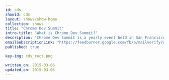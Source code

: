 ```yaml
---
id: cds
showid: cds
layout: shows/show-home
collection: shows
title: "Chrome Dev Summit"
intro-title: "What is Chrome Dev Summit?"
description: "Chrome Dev Summit is a yearly event held in San Francisco where engineers on the Chrome team talk about what they've been working and the topics they're passionate about."
emailSubscriptionLink: "https://feedburner.google.com/fb/a/mailverify?uri=ChromeDevSummit&amp;loc=en_US"
published: true

key-img: cds_rect.png

written_on: 2015-03-06
updated_on: 2015-03-06
---
```

